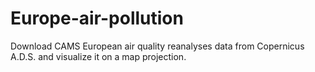# Europe-air-pollution
Download CAMS European air quality reanalyses data from Copernicus A.D.S. and visualize it on a map projection.
